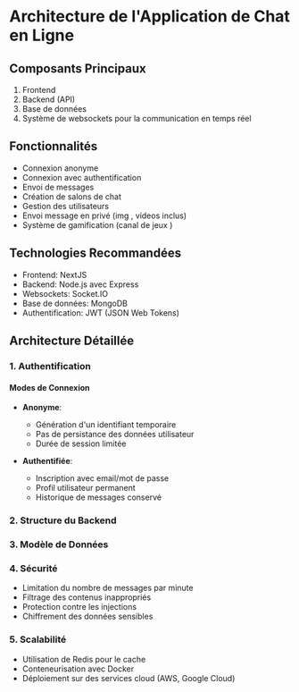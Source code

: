 # Architecture de l'Application de Chat en Ligne

## Composants Principaux
1. Frontend
2. Backend (API)
3. Base de données
4. Système de websockets pour la communication en temps réel

## Fonctionnalités
- Connexion anonyme
- Connexion avec authentification
- Envoi de messages
- Création de salons de chat
- Gestion des utilisateurs
- Envoi message en privé (img , videos inclus)
- Système de gamification (canal de jeux )

## Technologies Recommandées
- Frontend: NextJS
- Backend: Node.js avec Express
- Websockets: Socket.IO
- Base de données: MongoDB
- Authentification: JWT (JSON Web Tokens)

## Architecture Détaillée

### 1. Authentification
#### Modes de Connexion
- **Anonyme**: 
  - Génération d'un identifiant temporaire
  - Pas de persistance des données utilisateur
  - Durée de session limitée

- **Authentifiée**:
  - Inscription avec email/mot de passe
  - Profil utilisateur permanent
  - Historique de messages conservé

### 2. Structure du Backend



### 3. Modèle de Données



### 4. Sécurité
- Limitation du nombre de messages par minute
- Filtrage des contenus inappropriés
- Protection contre les injections
- Chiffrement des données sensibles

### 5. Scalabilité
- Utilisation de Redis pour le cache
- Conteneurisation avec Docker
- Déploiement sur des services cloud (AWS, Google Cloud)
